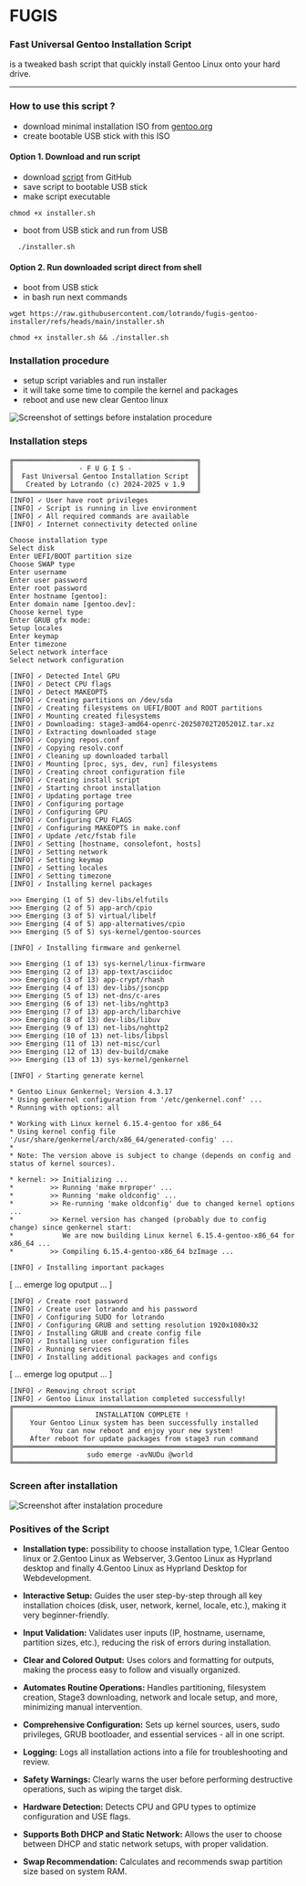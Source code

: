 # FUGIS
### Fast Universal Gentoo Installation Script
 is a tweaked bash script that quickly install Gentoo Linux onto your hard drive.

---
### How to use this script ?
- download minimal installation ISO from [gentoo.org](https://distfiles.gentoo.org/releases/amd64/autobuilds/current-install-amd64-minimal/)
- create bootable USB stick with this ISO

#### Option 1. Download and run script
- download [script](https://raw.githubusercontent.com/lotrando/fugis-gentoo-installer/refs/heads/main/installer.sh) from GitHub
- save script to bootable USB stick
- make script executable
```
chmod +x installer.sh
```
- boot from USB stick and run from USB
```
  ./installer.sh
```


#### Option 2. Run downloaded script direct from shell
- boot from USB stick
- in bash run next commands
```
wget https://raw.githubusercontent.com/lotrando/fugis-gentoo-installer/refs/heads/main/installer.sh
```
```
chmod +x installer.sh && ./installer.sh
```

### Installation procedure
- setup script variables and run installer
- it will take some time to compile the kernel and packages
- reboot and use new clear Gentoo linux

<img src="screen.png" alt="Screenshot of settings before instalation procedure" />

### Installation steps
```
╔═════════════════════════════════════════════╗
║                - F U G I S -                ║
║  Fast Universal Gentoo Installation Script  ║
║   Created by Lotrando (c) 2024-2025 v 1.9   ║
╚═════════════════════════════════════════════╝
[INFO] ✓ User have root privileges
[INFO] ✓ Script is running in live environment
[INFO] ✓ All required commands are available
[INFO] ✓ Internet connectivity detected online
```
```
Choose installation type
Select disk
Enter UEFI/BOOT partition size
Choose SWAP type
Enter username
Enter user password
Enter root password
Enter hostname [gentoo]:
Enter domain name [gentoo.dev]:
Choose kernel type
Enter GRUB gfx mode:
Setup locales
Enter keymap
Enter timezone
Select network interface
Select network configuration
```
```
[INFO] ✓ Detected Intel GPU
[INFO] ✓ Detect CPU flags
[INFO] ✓ Detect MAKEOPTS
[INFO] ✓ Creating partitions on /dev/sda
[INFO] ✓ Creating filesystems on UEFI/BOOT and ROOT partitions
[INFO] ✓ Mounting created filesystems
[INFO] ✓ Downloading: stage3-amd64-openrc-20250702T205201Z.tar.xz
[INFO] ✓ Extracting downloaded stage
[INFO] ✓ Copying repos.conf
[INFO] ✓ Copying resolv.conf
[INFO] ✓ Cleaning up downloaded tarball
[INFO] ✓ Mounting [proc, sys, dev, run] filesystems
[INFO] ✓ Creating chroot configuration file
[INFO] ✓ Creating install script
[INFO] ✓ Starting chroot installation
[INFO] ✓ Updating portage tree
[INFO] ✓ Configuring portage
[INFO] ✓ Configuring GPU
[INFO] ✓ Configuring CPU FLAGS
[INFO] ✓ Configuring MAKEOPTS in make.conf
[INFO] ✓ Update /etc/fstab file
[INFO] ✓ Setting [hostname, consolefont, hosts]
[INFO] ✓ Setting network
[INFO] ✓ Setting keymap
[INFO] ✓ Setting locales
[INFO] ✓ Setting timezone
[INFO] ✓ Installing kernel packages
```
```
>>> Emerging (1 of 5) dev-libs/elfutils
>>> Emerging (2 of 5) app-arch/cpio
>>> Emerging (3 of 5) virtual/libelf
>>> Emerging (4 of 5) app-alternatives/cpio
>>> Emerging (5 of 5) sys-kernel/gentoo-sources
```
```
[INFO] ✓ Installing firmware and genkernel
```
```
>>> Emerging (1 of 13) sys-kernel/linux-firmware
>>> Emerging (2 of 13) app-text/asciidoc
>>> Emerging (3 of 13) app-crypt/rhash
>>> Emerging (4 of 13) dev-libs/jsoncpp
>>> Emerging (5 of 13) net-dns/c-ares
>>> Emerging (6 of 13) net-libs/nghttp3
>>> Emerging (7 of 13) app-arch/libarchive
>>> Emerging (8 of 13) dev-libs/libuv
>>> Emerging (9 of 13) net-libs/nghttp2
>>> Emerging (10 of 13) net-libs/libpsl
>>> Emerging (11 of 13) net-misc/curl
>>> Emerging (12 of 13) dev-build/cmake
>>> Emerging (13 of 13) sys-kernel/genkernel
```

```
[INFO] ✓ Starting generate kernel
```
```
* Gentoo Linux Genkernel; Version 4.3.17
* Using genkernel configuration from '/etc/genkernel.conf' ...
* Running with options: all

* Working with Linux kernel 6.15.4-gentoo for x86_64
* Using kernel config file '/usr/share/genkernel/arch/x86_64/generated-config' ...
*
* Note: The version above is subject to change (depends on config and status of kernel sources).

* kernel: >> Initializing ...
*         >> Running 'make mrproper' ...
*         >> Running 'make oldconfig' ...
*         >> Re-running 'make oldconfig' due to changed kernel options ...
*         >> Kernel version has changed (probably due to config change) since genkernel start:
*            We are now building Linux kernel 6.15.4-gentoo-x86_64 for x86_64 ...
*         >> Compiling 6.15.4-gentoo-x86_64 bzImage ...
```
```
[INFO] ✓ Installing important packages
```
[ ... emerge log oputput ... ]
```
[INFO] ✓ Create root password
[INFO] ✓ Create user lotrando and his password
[INFO] ✓ Configuring SUDO for lotrando
[INFO] ✓ Configuring GRUB and setting resolution 1920x1080x32
[INFO] ✓ Installing GRUB and create config file
[INFO] ✓ Installing user configuration files
[INFO] ✓ Running services
[INFO] ✓ Installing additional packages and configs
```
[ ... emerge log oputput ... ]
```
[INFO] ✓ Removing chroot script
[INFO] ✓ Gentoo Linux installation completed successfully!
╔════════════════════════════════════════════════════════════════╗
║                    INSTALLATION COMPLETE !                     ║
║    Your Gentoo Linux system has been successfully installed    ║
║         You can now reboot and enjoy your new system!          ║
║    After reboot for update packages from stage3 run command    ║
╠════════════════════════════════════════════════════════════════╣
║                  sudo emerge -avNUDu @world                    ║
╚════════════════════════════════════════════════════════════════╝
```
### Screen after installation

<img src="after_install.png" alt="Screenshot after instalation procedure" />


### Positives of the Script
- **Installation type:**
possibility to choose installation type, 1.Clear Gentoo linux or 2.Gentoo Linux as Webserver, 3.Gentoo Linux as Hyprland desktop and finally 4.Gentoo Linux as Hyprland Desktop for Webdevelopment.

- **Interactive Setup:**
  Guides the user step-by-step through all key installation choices (disk, user, network, kernel, locale, etc.), making it very beginner-friendly.

- **Input Validation:**
  Validates user inputs (IP, hostname, username, partition sizes, etc.), reducing the risk of errors during installation.

- **Clear and Colored Output:**
  Uses colors and formatting for outputs, making the process easy to follow and visually organized.

- **Automates Routine Operations:**
  Handles partitioning, filesystem creation, Stage3 downloading, network and locale setup, and more, minimizing manual intervention.

- **Comprehensive Configuration:**
  Sets up kernel sources, users, sudo privileges, GRUB bootloader, and essential services - all in one script.

- **Logging:**
  Logs all installation actions into a file for troubleshooting and review.

- **Safety Warnings:**
  Clearly warns the user before performing destructive operations, such as wiping the target disk.

- **Hardware Detection:**
  Detects CPU and GPU types to optimize configuration and USE flags.

- **Supports Both DHCP and Static Network:**
  Allows the user to choose between DHCP and static network setups, with proper validation.

- **Swap Recommendation:**
  Calculates and recommends swap partition size based on system RAM.
